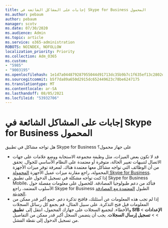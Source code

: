 ```yaml
---
title: إجابات على المشاكل الشائعة في Skype for Business المحمول
ms.author: pebaum
author: pebaum
manager: scotv
ms.date: 07/30/2020
ms.audience: Admin
ms.topic: article
ms.service: o365-administration
ROBOTS: NOINDEX, NOFOLLOW
localization_priority: Priority
ms.collection: Adm_O365
ms.custom:
- "5985"
- "9003195"
ms.openlocfilehash: 1e1d7a044879287955044d91713dc35b9b7c1f635ef13c2802dbb09a36058442
ms.sourcegitcommit: b5f7da89a650d2915dc652449623c78be6247175
ms.translationtype: MT
ms.contentlocale: ar-SA
ms.lasthandoff: 08/05/2021
ms.locfileid: "53932706"
---
```

# <a name="answers-to-common-issues-with-skype-for-business-for-mobile"></a>إجابات على المشاكل الشائعة في Skype for Business المحمول

هل تواجه مشاكل في تطبيق Skype for Business على جهاز محمول؟

- قد لا تكون بعض الميزات، مثل وظيفة مجموعة الاستجابة ووضع علامات على جهات الاتصال لتنبيهات تغيير الحالة، متوفرة أو معتمدة على النظام الأساسي للجوال. تحقق من أن الوظائف التي تواجه مشاكل معها معتمدة هناك. لمعرفة توفر ميزات الأجهزة المحمولة، راجع مقارنة ميزات عميل الأجهزة [المحمولة Skype for Business](https://technet.microsoft.com/library/Dn951412.aspx).
- إذا كنت تواجه مشكلة في تسجيل الدخول على تطبيق Skype for Business Mobile، فتأكد من دعم طبولوجيا المصادقة. للحصول على معلومات مفصلة حول الأسلوب المعتمد، راجع Skype for Business الطبول [المعتمدة مع المصادقة الحديثة](https://docs.microsoft.com/skypeforbusiness/plan-your-deployment/modern-authentication/topologies-supported).  
- إذا لم تجب هذه المعلومات عن أسئلتك، فافتح تذكرة دعم. جمع أكبر قدر ممكن من المعلومات قبل فتح التذكرة. على سبيل المثال، قم بجمع كل رسائل السجلات والأخطاء. لتجميع السجلات على جهازك المحمول، انتقل إلى  **تطبيق SfB الإعدادات** >     >     >   **تسجيل إرسال السجلات**. يجب أن يتضمن السجل أكبر قدر ممكن من التفاصيل من تسجيل الدخول إلى نقطة الفشل.
